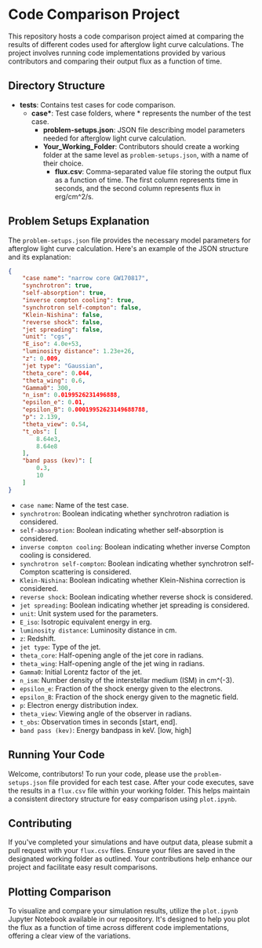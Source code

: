 # Code Comparison Project

This repository hosts a code comparison project aimed at comparing the results of different codes used for afterglow light curve calculations. The project involves running code implementations provided by various contributors and comparing their output flux as a function of time.

## Directory Structure

- **tests**: Contains test cases for code comparison.
  - **case\***: Test case folders, where * represents the number of the test case.
    - **problem-setups.json**: JSON file describing model parameters needed for afterglow light curve calculation.
    - **Your_Working_Folder**: Contributors should create a working folder at the same level as `problem-setups.json`, with a name of their choice.
      - **flux.csv**: Comma-separated value file storing the output flux as a function of time. The first column represents time in seconds, and the second column represents flux in erg/cm^2/s.

## Problem Setups Explanation

The `problem-setups.json` file provides the necessary model parameters for afterglow light curve calculation. Here's an example of the JSON structure and its explanation:

```json
{
    "case name": "narrow core GW170817",
    "synchrotron": true,
    "self-absorption": true,
    "inverse compton cooling": true,
    "synchrotron self-compton": false,
    "Klein-Nishina": false,
    "reverse shock": false,
    "jet spreading": false,
    "unit": "cgs",
    "E_iso": 4.0e+53,
    "luminosity distance": 1.23e+26,
    "z": 0.009,
    "jet type": "Gaussian",
    "theta_core": 0.044,
    "theta_wing": 0.6,
    "Gamma0": 300,
    "n_ism": 0.0199526231496888,
    "epsilon_e": 0.01,
    "epsilon_B": 0.00019952623149688788,
    "p": 2.139,
    "theta_view": 0.54,
    "t_obs": [
        8.64e3,
        8.64e8
    ],
    "band pass (kev)": [
        0.3,
        10
    ]
}
```

- `case name`: Name of the test case.
- `synchrotron`: Boolean indicating whether synchrotron radiation is considered.
- `self-absorption`: Boolean indicating whether self-absorption is considered.
- `inverse compton cooling`: Boolean indicating whether inverse Compton cooling is considered.
- `synchrotron self-compton`: Boolean indicating whether synchrotron self-Compton scattering is considered.
- `Klein-Nishina`: Boolean indicating whether Klein-Nishina correction is considered.
- `reverse shock`: Boolean indicating whether reverse shock is considered.
- `jet spreading`: Boolean indicating whether jet spreading is considered.
- `unit`: Unit system used for the parameters.
- `E_iso`: Isotropic equivalent energy in erg.
- `luminosity distance`: Luminosity distance in cm.
- `z`: Redshift.
- `jet type`: Type of the jet.
- `theta_core`: Half-opening angle of the jet core in radians.
- `theta_wing`: Half-opening angle of the jet wing in radians.
- `Gamma0`: Initial Lorentz factor of the jet.
- `n_ism`: Number density of the interstellar medium (ISM) in cm^(-3).
- `epsilon_e`: Fraction of the shock energy given to the electrons.
- `epsilon_B`: Fraction of the shock energy given to the magnetic field.
- `p`: Electron energy distribution index.
- `theta_view`: Viewing angle of the observer in radians.
- `t_obs`: Observation times in seconds [start, end].
- `band pass (kev)`: Energy bandpass in keV. [low, high]

## Running Your Code

Welcome, contributors! To run your code, please use the `problem-setups.json` file provided for each test case. After your code executes, save the results in a `flux.csv` file within your working folder. This helps maintain a consistent directory structure for easy comparison using `plot.ipynb`.

## Contributing

If you've completed your simulations and have output data, please submit a pull request with your `flux.csv` files. Ensure your files are saved in the designated working folder as outlined. Your contributions help enhance our project and facilitate easy result comparisons.

## Plotting Comparison

To visualize and compare your simulation results, utilize the `plot.ipynb` Jupyter Notebook available in our repository. It's designed to help you plot the flux as a function of time across different code implementations, offering a clear view of the variations.


